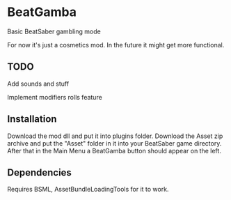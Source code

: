 # BeatGamba

Basic BeatSaber gambling mode

For now it's just a cosmetics mod. In the future it might get more functional.

## TODO

Add sounds and stuff

Implement modifiers rolls feature

## Installation

Download the mod dll and put it into plugins folder. Download the Asset zip archive and put the "Asset" folder in it into your BeatSaber game directory. After that in the Main Menu a BeatGamba button should appear on the left.

## Dependencies

Requires BSML, AssetBundleLoadingTools for it to work.
